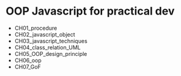# OOP Javascript for practical dev

- CH01_procedure
- CH02_javascript_object
- CH03_javascript_techniques
- CH04_class_relation_UML
- CH05_OOP_design_principle
- CH06_oop
- CH07_GoF
